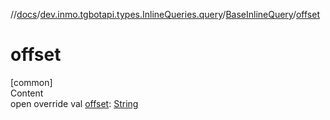//[docs](../../../index.md)/[dev.inmo.tgbotapi.types.InlineQueries.query](../index.md)/[BaseInlineQuery](index.md)/[offset](offset.md)



# offset  
[common]  
Content  
open override val [offset](offset.md): [String](https://kotlinlang.org/api/latest/jvm/stdlib/kotlin/-string/index.html)  



